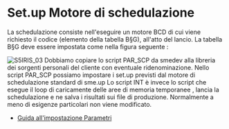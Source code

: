 
#  Set.up Motore di schedulazione
La schedulazione consiste nell'eseguire un motore BCD di cui viene richiesto il codice (elemento della tabella B§G), all'atto del lancio.
La tabella B§G  deve essere impostata come nella figura seguente : 

![S5IRIS_03](http://localhost:3000/immagini/S5IRIS_T04/S5IRIS_03.png)
Dobbiamo copiare lo script PAR_SCP da smedev alla libreria dei sorgenti personali del cliente con eventuale ridenominazione. Nello script PAR_SCP possiamo impostare  i set.up previsti dal motore di schedulazione standard di sme.up
Lo script INT è invece lo script che esegue il loop di caricamente delle aree di memoria temporanee , lancia la schedulazione e ne salva i risultati sui file di produzione. Normalmente a meno di esigenze particolari non viene modificato.



- [Guida all'impostazione Parametri](Sorgenti/DOC/TA/B£AMO/S5IRIS_T32)




